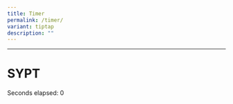 ```yaml
---
title: Timer
permalink: /timer/
variant: tiptap
description: ""
---
```

<hr>
<h2></h2>
<h1>SYPT</h1>
<p>Seconds elapsed: 0</p>
<p></p>
